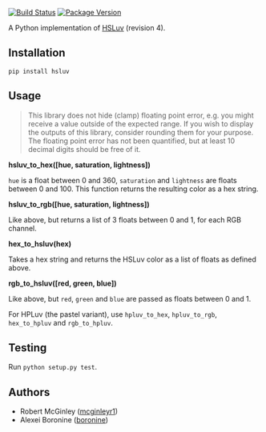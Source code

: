 [![Build Status](https://travis-ci.org/hsluv/hsluv-python.svg?branch=master)](https://travis-ci.org/hsluv/hsluv-python)
[![Package Version](https://img.shields.io/pypi/v/hsluv.svg)](https://pypi.python.org/pypi/hsluv/)

A Python implementation of [HSLuv](https://www.hsluv.org) (revision 4).

## Installation

`pip install hsluv`

## Usage

> This library does not hide (clamp) floating point error, e.g. you might receive a value outside
> of the expected range. If you wish to display the outputs of this library, consider rounding them 
> for your purpose. The floating point error has not been quantified, but at least 10 decimal digits 
> should be free of it.

**hsluv_to_hex([hue, saturation, lightness])**

`hue` is a float between 0 and 360, `saturation` and `lightness` are floats between 0 and 100. This 
function returns the resulting color as a hex string.

**hsluv_to_rgb([hue, saturation, lightness])**

Like above, but returns a list of 3 floats between 0 and 1, for each RGB channel.

**hex_to_hsluv(hex)**

Takes a hex string and returns the HSLuv color as a list of floats as defined above.

**rgb_to_hsluv([red, green, blue])**

Like above, but `red`, `green` and `blue` are passed as floats between 0 and 1.

For HPLuv (the pastel variant), use `hpluv_to_hex`, `hpluv_to_rgb`, `hex_to_hpluv` and `rgb_to_hpluv`.

## Testing

Run `python setup.py test`.

## Authors

* Robert McGinley ([mcginleyr1](https://github.com/mcginleyr1))
* Alexei Boronine ([boronine](https://github.com/boronine))

